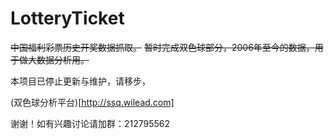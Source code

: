 # LotteryTicket
~~中国福利彩票历史开奖数据抓取。~~
~~暂时完成双色球部分，2006年至今的数据，用于做大数据分析用。~~

本项目已停止更新与维护，请移步，

(双色球分析平台)[http://ssq.wilead.com]

谢谢！如有兴趣讨论请加群：212795562
